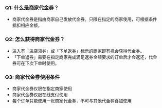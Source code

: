 ### Q1: 什么是商家代金券？
- 商家代金券是指由商家自己发放代金券，只限在指定的商家使用，可根据条件抵扣相应金额。
### Q2: 怎么获得商家代金券？
- 进入有「进店领券」或「下单返券」标示的商家即有机会获得代金券。
- 「下单返券」需要在指定商家完成满足返券金额要求的订单后才会返还，代金券可在下次下单时使用。

### Q3: 商家代金券使用条件
- 商家代金券仅限在指定商家使用
- 商家代金券仅限在线支付使用
- 每个订单只能使用一张商家代金券，不可与其他代金券叠加使用
